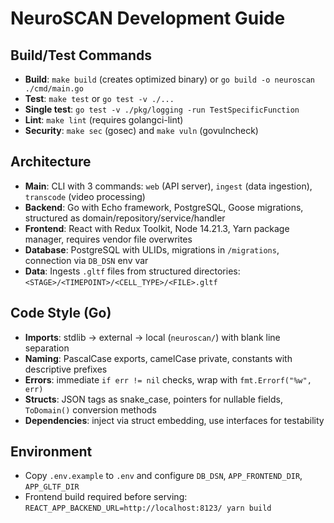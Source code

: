 # NeuroSCAN Development Guide

## Build/Test Commands
- **Build**: `make build` (creates optimized binary) or `go build -o neuroscan ./cmd/main.go`
- **Test**: `make test` or `go test -v ./...`
- **Single test**: `go test -v ./pkg/logging -run TestSpecificFunction`
- **Lint**: `make lint` (requires golangci-lint)
- **Security**: `make sec` (gosec) and `make vuln` (govulncheck)

## Architecture
- **Main**: CLI with 3 commands: `web` (API server), `ingest` (data ingestion), `transcode` (video processing)
- **Backend**: Go with Echo framework, PostgreSQL, Goose migrations, structured as domain/repository/service/handler
- **Frontend**: React with Redux Toolkit, Node 14.21.3, Yarn package manager, requires vendor file overwrites
- **Database**: PostgreSQL with ULIDs, migrations in `/migrations`, connection via `DB_DSN` env var
- **Data**: Ingests `.gltf` files from structured directories: `<STAGE>/<TIMEPOINT>/<CELL_TYPE>/<FILE>.gltf`

## Code Style (Go)
- **Imports**: stdlib → external → local (`neuroscan/`) with blank line separation
- **Naming**: PascalCase exports, camelCase private, constants with descriptive prefixes
- **Errors**: immediate `if err != nil` checks, wrap with `fmt.Errorf("%w", err)`
- **Structs**: JSON tags as snake_case, pointers for nullable fields, `ToDomain()` conversion methods
- **Dependencies**: inject via struct embedding, use interfaces for testability

## Environment
- Copy `.env.example` to `.env` and configure `DB_DSN`, `APP_FRONTEND_DIR`, `APP_GLTF_DIR`
- Frontend build required before serving: `REACT_APP_BACKEND_URL=http://localhost:8123/ yarn build`
